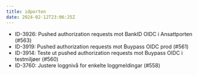 ```yaml
---
title: idporten
date: 2024-02-12T23:06:25Z
---
```


- ID-3926: Pushed authorization requests mot BankID OIDC i Ansattporten (#563)
- ID-3919: Pushed authorization requests mot Buypass OIDC prod (#561)
- ID-3914: Teste ut pushed authorization requests mot Buypass OIDC i testmiljøer (#560)
- ID-3760: Justere loggnivå for enkelte loggmeldingar (#558)
